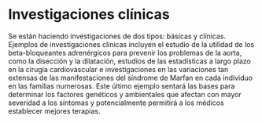 # Investigaciones clínicas

Se están haciendo investigaciones de dos tipos: básicas y clínicas. Ejemplos de investigaciones clínicas incluyen el estudio de la utilidad de los beta-bloqueantes adrenérgicos para prevenir los problemas de la aorta, como la disección y la dilatación, estudios de las estadísticas a largo plazo en la cirugía cardiovascular e investigaciones en las variaciones tan extensas de las manifestaciones del síndrome de Marfan en cada individuo en las familias numerosas. Este último ejemplo sentará las bases para determinar los factores genéticos y ambientales que afectan con mayor severidad a los síntomas y potencialmente permitirá a los médicos establecer mejores terapias.

